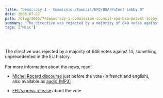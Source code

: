 ```yaml
---
title: "Democracy 1 - Commission/Council/EPO/BSA/Patent Lobby 0"
date: 2005-07-07
path: /blog/2005/7/democracy-1-commission-council-epo-bsa-patent-lobby-0
summary: "The directive was rejected by a majority of 648 votes against 14, something unprecedented in the EU history."
tags: ['Misc']
---
```


<br><br> 
  The directive was rejected by a majority of 648 votes against 14, something 
 unprecedented in the EU history.<br><br> 
  For more information about the news, read:<br><ul><li><a href="http://wiki.ffii.org/Rocard050706Fr">Michel Rocard
  discourse</a> just before the vote (in french and english), also available
  as <a href="http://media.vrijschrift.org/rocard_or.mp3">audio
  (MP3)</a><br></li>
  <li><a href="http://lists.ffii.org/pipermail/news/2005-July/000302.html">FFII's
  press release</a> about the vote</li>
 </ul>

